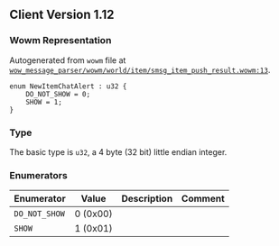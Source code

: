 ## Client Version 1.12

### Wowm Representation

Autogenerated from `wowm` file at [`wow_message_parser/wowm/world/item/smsg_item_push_result.wowm:13`](https://github.com/gtker/wow_messages/tree/main/wow_message_parser/wowm/world/item/smsg_item_push_result.wowm#L13).
```rust,ignore
enum NewItemChatAlert : u32 {
    DO_NOT_SHOW = 0;
    SHOW = 1;
}
```
### Type
The basic type is `u32`, a 4 byte (32 bit) little endian integer.
### Enumerators
| Enumerator | Value  | Description | Comment |
| --------- | -------- | ----------- | ------- |
| `DO_NOT_SHOW` | 0 (0x00) |  |  |
| `SHOW` | 1 (0x01) |  |  |
